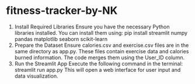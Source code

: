 # fitness-tracker-by-NK
1. Install Required Libraries
Ensure you have the necessary Python libraries installed. You can install them using:
pip install streamlit numpy pandas matplotlib seaborn scikit-learn
2. Prepare the Dataset
Ensure calories.csv and exercise.csv files are in the same directory as app.py.
These files contain exercise data and calories burned information.
The code merges them using the User_ID column.
3. Run the Streamlit App
Execute the following command in the terminal:
streamlit run app.py
This will open a web interface for user input and data visualization.
